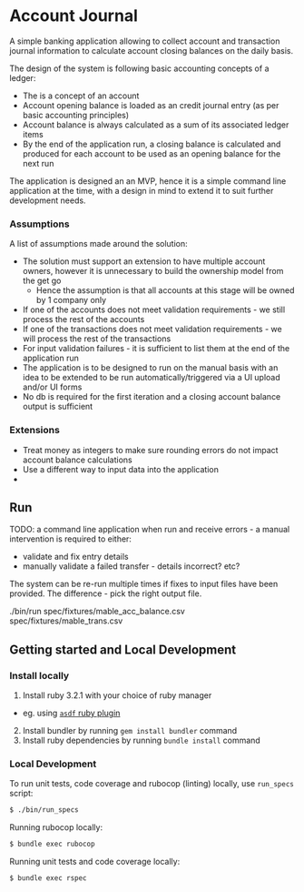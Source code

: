 # Account Journal

A simple banking application allowing to collect account and transaction journal information to calculate account closing balances on the daily basis.

The design of the system is following basic accounting concepts of a ledger:
- The is a concept of an account
- Account opening balance is loaded as an credit journal entry (as per basic accounting principles)
- Account balance is always calculated as a sum of its associated ledger items
- By the end of the application run, a closing balance is calculated and produced for each account to be used as an opening balance for the next run

The application is designed an an MVP, hence it is a simple command line application at the time, with a design in mind to extend it to suit further development needs.
### Assumptions

A list of assumptions made around the solution:

- The solution must support an extension to have multiple account owners, however it is unnecessary to build the ownership model from the get go
  - Hence the assumption is that all accounts at this stage will be owned by 1 company only
- If one of the accounts does not meet validation requirements - we still process the rest of the accounts
- If one of the transactions does not meet validation requirements - we will process the rest of the transactions
- For input validation failures - it is sufficient to list them at the end of the application run
- The application is to be designed to run on the manual basis with an idea to be extended to be run automatically/triggered via a UI upload and/or UI forms
- No db is required for the first iteration and a closing account balance output is sufficient 


### Extensions

- Treat money as integers to make sure rounding errors do not impact account balance calculations
- Use a different way to input data into the application
- 
## Run

TODO:
a command line application
when run and receive errors - a manual intervention is required to either:
- validate and fix entry details
- manually validate a failed transfer - details incorrect? etc?

The system can be re-run multiple times if fixes to input files have been provided. The difference - pick the right output file.

./bin/run spec/fixtures/mable_acc_balance.csv spec/fixtures/mable_trans.csv

## Getting started and Local Development

### Install locally

1. Install ruby 3.2.1 with your choice of ruby manager
  - eg. using [`asdf` ruby plugin](https://github.com/asdf-vm/asdf-ruby)
2. Install bundler by running `gem install bundler` command
3. Install ruby dependencies by running `bundle install` command

### Local Development

To run unit tests, code coverage and rubocop (linting) locally, use `run_specs` script:

```bash
$ ./bin/run_specs
```

Running rubocop locally:

```bash
$ bundle exec rubocop
```

Running unit tests and code coverage locally:

```bash
$ bundle exec rspec
```

